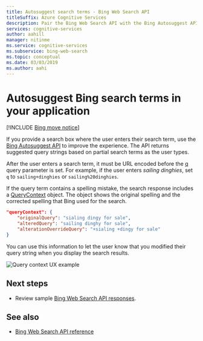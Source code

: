 ```yaml
---
title: Autosuggest search terms - Bing Web Search API
titleSuffix: Azure Cognitive Services
description: Pair the Bing Web Search API with the Bing Autosuggest API to provide users with an enhanced search experience.
services: cognitive-services
author: aahill
manager: nitinme
ms.service: cognitive-services
ms.subservice: bing-web-search
ms.topic: conceptual
ms.date: 03/03/2019
ms.author: aahi
---
```


# Autosuggest Bing search terms in your application

[!INCLUDE [Bing move notice](../Bing-Web-Search/includes/bing-move-notice.md)]

If you provide a search box where the user enters their search term, use the [Bing Autosuggest API](../bing-autosuggest/get-suggested-search-terms.md) to improve the experience. The API returns suggested query strings based on partial search terms as the user types.

After the user enters a search term, it must be URL encoded before the [q](/rest/api/cognitiveservices-bingsearch/bing-web-api-v7-reference#query) query parameter is set. For example, if the user enters *sailing dinghies*, set `q` to `sailing+dinghies` or `sailing%20dinghies`.

If the query term contains a spelling mistake, the search response includes a [QueryContext](/rest/api/cognitiveservices-bingsearch/bing-web-api-v7-reference#querycontext) object. The object shows the original spelling and the corrected spelling that Bing used for the search.

```json
"queryContext": {
    "originalQuery": "sialing dingy for sale",
    "alteredQuery": "sailing dinghy for sale",
    "alterationOverrideQuery": "+sialing +dingy for sale"
}
```

You can use this information to let the user know that you modified their query string when you display the search results.

![Query context UX example](./media/cognitive-services-bing-web-api/bing-query-context.PNG)  

## Next steps  

* Review sample [Bing Web Search API responses](search-responses.md).  

## See also  

* [Bing Web Search API reference](/rest/api/cognitiveservices-bingsearch/bing-web-api-v7-reference)